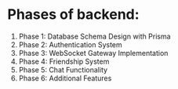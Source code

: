 # Phases of backend:

1. Phase 1: Database Schema Design with Prisma
2. Phase 2: Authentication System
3. Phase 3: WebSocket Gateway Implementation
4. Phase 4: Friendship System
5. Phase 5: Chat Functionality
6. Phase 6: Additional Features
